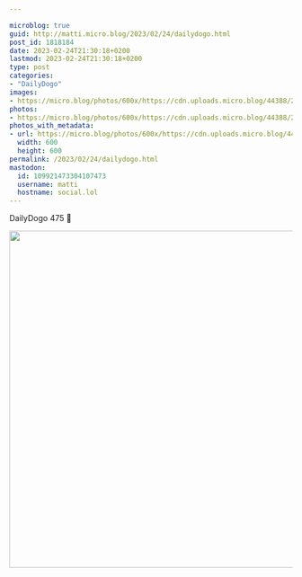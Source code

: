 ```yaml
---

microblog: true
guid: http://matti.micro.blog/2023/02/24/dailydogo.html
post_id: 1818184
date: 2023-02-24T21:30:18+0200
lastmod: 2023-02-24T21:30:18+0200
type: post
categories:
- "DailyDogo"
images:
- https://micro.blog/photos/600x/https://cdn.uploads.micro.blog/44388/2023/abde84c203.jpg
photos:
- https://micro.blog/photos/600x/https://cdn.uploads.micro.blog/44388/2023/abde84c203.jpg
photos_with_metadata:
- url: https://micro.blog/photos/600x/https://cdn.uploads.micro.blog/44388/2023/abde84c203.jpg
  width: 600
  height: 600
permalink: /2023/02/24/dailydogo.html
mastodon:
  id: 109921473304107473
  username: matti
  hostname: social.lol
---
```

DailyDogo 475 🐶

<img src="/media/uploads/2023/abde84c203.jpg" width="600" height="600" alt="" />
